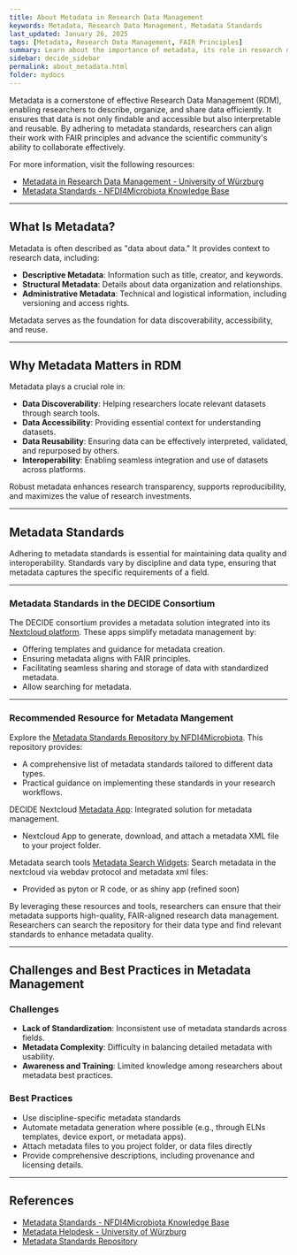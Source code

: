 ```yaml
---
title: About Metadata in Research Data Management
keywords: Metadata, Research Data Management, Metadata Standards
last_updated: January 26, 2025
tags: [Metadata, Research Data Management, FAIR Principles]
summary: Learn about the importance of metadata, its role in research data management, and available resources for metadata standards.
sidebar: decide_sidebar
permalink: about_metadata.html
folder: mydocs
---
```



Metadata is a cornerstone of effective Research Data Management (RDM), enabling researchers to describe, organize, and share data efficiently. It ensures that data is not only findable and accessible but also interpretable and reusable. By adhering to metadata standards, researchers can align their work with FAIR principles and advance the scientific community's ability to collaborate effectively.

For more information, visit the following resources:
- [Metadata in Research Data Management - University of Würzburg](https://www.med.uni-wuerzburg.de/fdm/helpdesk/metadaten/)
- [Metadata Standards - NFDI4Microbiota Knowledge Base](https://knowledgebase.nfdi4microbiota.de/Research-Data-Management/03-md.html)

---

## What Is Metadata?

Metadata is often described as "data about data." It provides context to research data, including:
- **Descriptive Metadata**: Information such as title, creator, and keywords.
- **Structural Metadata**: Details about data organization and relationships.
- **Administrative Metadata**: Technical and logistical information, including versioning and access rights.

Metadata serves as the foundation for data discoverability, accessibility, and reuse.

---

## Why Metadata Matters in RDM

Metadata plays a crucial role in:
- **Data Discoverability**: Helping researchers locate relevant datasets through search tools.
- **Data Accessibility**: Providing essential context for understanding datasets.
- **Data Reusability**: Ensuring data can be effectively interpreted, validated, and repurposed by others.
- **Interoperability**: Enabling seamless integration and use of datasets across platforms.

Robust metadata enhances research transparency, supports reproducibility, and maximizes the value of research investments.

---

## Metadata Standards

Adhering to metadata standards is essential for maintaining data quality and interoperability. Standards vary by discipline and data type, ensuring that metadata captures the specific requirements of a field.

---


### Metadata Standards in the DECIDE Consortium

The DECIDE consortium provides a metadata solution integrated into its [Nextcloud platform](https://www.coreunitrdm.biozentrum.uni-wuerzburg.de/). These apps simplify metadata management by:
- Offering templates and guidance for metadata creation.
- Ensuring metadata aligns with FAIR principles.
- Facilitating seamless sharing and storage of data with standardized metadata.
- Allow searching for metadata.

---

### Recommended Resource for Metadata Mangement
Explore the [Metadata Standards Repository by NFDI4Microbiota](https://github.com/NFDI4Microbiota/MetadataStandards). This repository provides:
- A comprehensive list of metadata standards tailored to different data types.
- Practical guidance on implementing these standards in your research workflows.

DECIDE Nextcloud [Metadata App](https://github.com/josef-streusalz/MetaDataGeneratorNC): Integrated solution for metadata management.
- Nextcloud App to generate, download, and attach a metadata XML file to your project folder. 

Metadata search tools [Metadata Search Widgets](https://github.com/CoreUnitRDM/file_exploration): Search metadata in the nextcloud via webdav protocol and metadata xml files: 
- Provided as pyton or R code, or as shiny app (refined soon)

By leveraging these resources and tools, researchers can ensure that their metadata supports high-quality, FAIR-aligned research data management.
Researchers can search the repository for their data type and find relevant standards to enhance metadata quality.


---

## Challenges and Best Practices in Metadata Management

### Challenges
- **Lack of Standardization**: Inconsistent use of metadata standards across fields.
- **Metadata Complexity**: Difficulty in balancing detailed metadata with usability.
- **Awareness and Training**: Limited knowledge among researchers about metadata best practices.

### Best Practices
- Use discipline-specific metadata standards 
- Automate metadata generation where possible (e.g., through ELNs templates, device export, or metadata apps).
- Attach metadata files to you project folder, or data files directly
- Provide comprehensive descriptions, including provenance and licensing details.

---

## References
- [Metadata Standards - NFDI4Microbiota Knowledge Base](https://knowledgebase.nfdi4microbiota.de/Research-Data-Management/03-md.html)
- [Metadata Helpdesk - University of Würzburg](https://www.med.uni-wuerzburg.de/fdm/helpdesk/metadaten/)
- [Metadata Standards Repository](https://github.com/NFDI4Microbiota/MetadataStandards)

